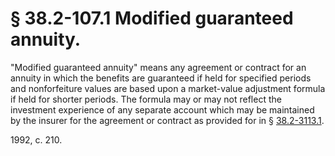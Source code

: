 # § 38.2-107.1 Modified guaranteed annuity.

<p>"Modified guaranteed annuity" means any agreement or contract for an annuity in which the benefits are guaranteed if held for specified periods and nonforfeiture values are based upon a market-value adjustment formula if held for shorter periods. The formula may or may not reflect the investment experience of any separate account which may be maintained by the insurer for the agreement or contract as provided for in § <a href='http://law.lis.virginia.gov/vacode/38.2-3113.1/'>38.2-3113.1</a>.</p><p>1992, c. 210.</p>
